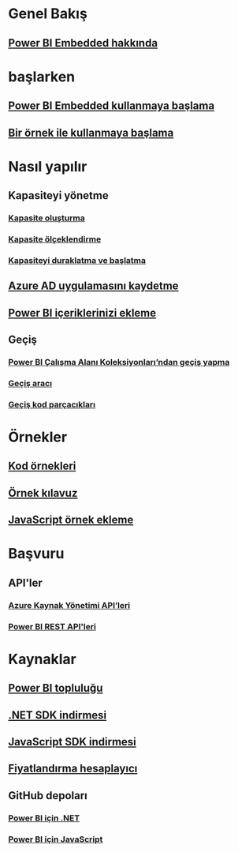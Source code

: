 # Genel Bakış
## [Power BI Embedded hakkında](what-is-power-bi-embedded.md)

# başlarken
## [Power BI Embedded kullanmaya başlama](get-started.md)
## [Bir örnek ile kullanmaya başlama](https://powerbi.microsoft.com/documentation/powerbi-developer-embed-sample-app-owns-data/)

# Nasıl yapılır
## Kapasiteyi yönetme
### [Kapasite oluşturma](create-capacity.md)
### [Kapasite ölçeklendirme](scale-capacity.md)
### [Kapasiteyi duraklatma ve başlatma](pause-start.md)
## [Azure AD uygulamasını kaydetme](https://powerbi.microsoft.com/documentation/powerbi-developer-register-app/)
## [Power BI içeriklerinizi ekleme](https://powerbi.microsoft.com/documentation/powerbi-developer-embedding-content/)

## Geçiş
### [Power BI Çalışma Alanı Koleksiyonları’ndan geçiş yapma](migrate-from-power-bi-workspace-collections.md)
### [Geçiş aracı](migrate-tool.md)
### [Geçiş kod parçacıkları](migrate-code-snippets.md)

# Örnekler
## [Kod örnekleri](https://github.com/Microsoft/PowerBI-Developer-Samples)
## [Örnek kılavuz](https://powerbi.microsoft.com/documentation/powerbi-developer-embed-sample-app-owns-data/)
## [JavaScript örnek ekleme](https://microsoft.github.io/PowerBI-JavaScript/demo/)

# Başvuru
## API'ler
### [Azure Kaynak Yönetimi API’leri](https://docs.microsoft.com/rest/api/power-bi-embedded/)
### [Power BI REST API'leri](https://msdn.microsoft.com/en-us/library/mt147898.aspx)

# Kaynaklar
## [Power BI topluluğu](http://community.powerbi.com/t5/Developer/bd-p/Developer)
## [.NET SDK indirmesi](https://www.nuget.org/packages/Microsoft.PowerBI.Api/)
## [JavaScript SDK indirmesi](https://www.nuget.org/packages/Microsoft.PowerBI.JavaScript/)
## [Fiyatlandırma hesaplayıcı](https://azure.microsoft.com/pricing/calculator/)
## GitHub depoları
### [Power BI için .NET](https://github.com/Microsoft/PowerBI-CSharp)
### [Power BI için JavaScript](https://github.com/Microsoft/PowerBI-JavaScript)


